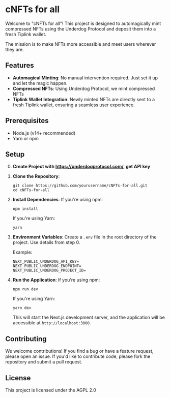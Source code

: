# cNFTs for all

Welcome to "cNFTs for all"! This project is designed to automagically mint compressed NFTs using the Underdog Protocol and deposit them into a fresh Tiplink wallet. 

The mission is to make NFTs more accessible and meet users wherever they are.

## Features

- **Automagical Minting**: No manual intervention required. Just set it up and let the magic happen.
- **Compressed NFTs**: Using Underdog Protocol, we mint compressed NFTs
- **Tiplink Wallet Integration**: Newly minted NFTs are directly sent to a fresh Tiplink wallet, ensuring a seamless user experience.

## Prerequisites

- Node.js (v14+ recommended)
- Yarn or npm

## Setup

0. **Create Project with https://underdogprotocol.com/, get API key**

1. **Clone the Repository**:
   ```
   git clone https://github.com/yourusername/cNFTs-for-all.git
   cd cNFTs-for-all
   ```

2. **Install Dependencies**:
   If you're using npm:
   ```
   npm install
   ```
   If you're using Yarn:
   ```
   yarn
   ```

3. **Environment Variables**:
   Create a `.env` file in the root directory of the project. Use details from step 0.

   Example:
   ```
   NEXT_PUBLIC_UNDERDOG_API_KEY=
   NEXT_PUBLIC_UNDERDOG_ENDPOINT=
   NEXT_PUBLIC_UNDERDOG_PROJECT_ID=
   ```

4. **Run the Application**:
   If you're using npm:
   ```
   npm run dev
   ```
   If you're using Yarn:
   ```
   yarn dev
   ```

   This will start the Next.js development server, and the application will be accessible at `http://localhost:3000`.

## Contributing

We welcome contributions! If you find a bug or have a feature request, please open an issue. If you'd like to contribute code, please fork the repository and submit a pull request.

## License

This project is licensed under the AGPL 2.0

